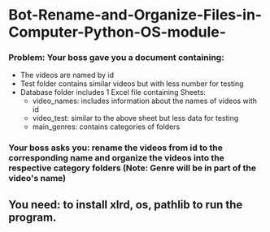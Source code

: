 # Bot-Rename-and-Organize-Files-in-Computer-Python-OS-module-

### Problem: Your boss gave you a document containing:
- The videos are named by id
- Test folder contains similar videos but with less number for testing
- Database folder includes 1 Excel file containing Sheets:
  + video_names: includes information about the names of videos with id
  + video_test: similar to the above sheet but less data for testing
  + main_genres: contains categories of folders
### Your boss asks you: rename the videos from id to the corresponding name and  organize the videos into the respective category folders (Note: Genre will be in part of the video's name)

## You need: to install xlrd, os, pathlib to run the program.
